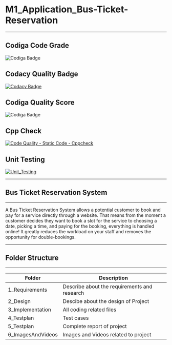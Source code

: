 # M1_Application_Bus-Ticket-Reservation

---

## Codiga Code Grade 
![Codiga Badge](https://api.codiga.io/project/29947/status/svg)

## Codacy Quality Badge
[![Codacy Badge](https://app.codacy.com/project/badge/Grade/eb690b54b652437cba72ec290ef535f0)](https://www.codacy.com/gh/akshunna45/M1_Application_Bus-Ticket-Reservation/dashboard?utm_source=github.com&amp;utm_medium=referral&amp;utm_content=akshunna45/M1_Application_Bus-Ticket-Reservation&amp;utm_campaign=Badge_Grade)

## Codiga Quality Score
![Codiga Badge](https://api.codiga.io/project/29947/score/svg)

## Cpp Check
[![Code Quality - Static Code - Cppcheck](https://github.com/akshunna45/M1_Application_Bus-Ticket-Reservation/actions/workflows/cppcheck.yml/badge.svg)](https://github.com/akshunna45/M1_Application_Bus-Ticket-Reservation/actions/workflows/cppcheck.yml)

## Unit Testing
[![Unit_Testing](https://github.com/akshunna45/M1_Application_Bus-Ticket-Reservation/actions/workflows/unit_testing.yml/badge.svg)](https://github.com/akshunna45/M1_Application_Bus-Ticket-Reservation/actions/workflows/unit_testing.yml)

---

## Bus Ticket Reservation System

---

A Bus Ticket Reservation System allows a potential customer to book and pay for a service directly through a website. That means from the moment a customer decides they want to book a slot for the service to choosing a date, picking a time, and paying for the booking, everything is handled online! It greatly reduces the workload on your staff and removes the opportunity for double-bookings.

---

## Folder Structure

---

| Folder            | Description                                  |
| ----------------- | -------------------------------------------- |
| 1_Requirements    | Describe about the requirements and research |
| 2_Design          | Descibe about the design of Project          |
| 3_Implementation  | All coding related files                     |
| 4_Testplan        | Test cases                                   |
| 5_Testplan        | Complete report of project                   |
| 6_ImagesAndVideos | Images and Videos related to project         |
